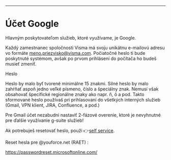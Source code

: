 

---

# Účet Google
Hlavným poskytovateľom služieb, ktoré využívame, je Google.

Každý zamestnanec spoločnosti Visma má svoju unikátnu e-mailovú adresu vo formáte meno.priezvisko@visma.com. Počiatočné heslo ti bude poskytnuté systémom, avšak po prvom prihlásení do počítača ho budeš musieť zmeniť.



Heslo

Heslo by malo byť tvorené minimálne 15 znakmi. Silné heslo by malo zahŕňať aspoň jedno veľké písmeno, číslo a špeciálny znak. Nemusí však obsahovať špecifické regionálne znaky ako napr. ň, ô a pod. Takto sformované heslo používaš pri prihlasovaní do všetkých interných služieb (Gmail, VPN klient, JIRA, Confluence, a pod.)



Pre Gmail účet nezabudni nastaviť 2-fázové overenie, ktoré je nevyhnutné pre ďalšie využívanie g-suite služieb!

Ak potrebuješ resetovať heslo, použi 👉[self service](https://password.visma.com/default.aspx).


Reset hesla pre @youforce.net (RAET) :

https://passwordreset.microsoftonline.com/